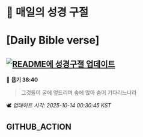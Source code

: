 # 🙏 매일의 성경 구절
# [Daily Bible verse]
## [![README에 성경구절 업데이트](https://github.com/DONGSUKA/first_test/actions/workflows/update-readme-bible.yml/badge.svg)](https://github.com/DONGSUKA/first_test/actions/workflows/update-readme-bible.yml)
<!-- START_BIBLE_VERSE -->
📖 **욥기 38:40**
> 그것들이 굴에 엎드리며 숲에 앉아 숨어 기다리느니라

🕊️ _업데이트 시각: 2025-10-14 00:30:45 KST_
  <!-- END_BIBLE_VERSE -->
## GITHUB_ACTION
